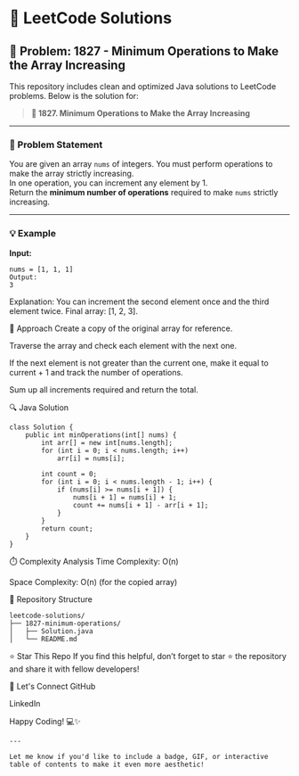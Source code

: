 # 🚀 LeetCode Solutions

## 🧩 Problem: 1827 - Minimum Operations to Make the Array Increasing

This repository includes clean and optimized Java solutions to LeetCode problems. Below is the solution for:

> **🔧 1827. Minimum Operations to Make the Array Increasing**

---

### 📝 Problem Statement

You are given an array `nums` of integers. You must perform operations to make the array strictly increasing.  
In one operation, you can increment any element by 1.  
Return the **minimum number of operations** required to make `nums` strictly increasing.

---

### 💡 Example

**Input:**

```text
nums = [1, 1, 1]
Output:
3
```

Explanation:
You can increment the second element once and the third element twice. Final array: [1, 2, 3].

🧠 Approach
Create a copy of the original array for reference.

Traverse the array and check each element with the next one.

If the next element is not greater than the current one, make it equal to current + 1 and track the number of operations.

Sum up all increments required and return the total.

🔍 Java Solution
```
class Solution {
    public int minOperations(int[] nums) {
        int arr[] = new int[nums.length];
        for (int i = 0; i < nums.length; i++)
            arr[i] = nums[i];
        
        int count = 0;
        for (int i = 0; i < nums.length - 1; i++) {
            if (nums[i] >= nums[i + 1]) {
                nums[i + 1] = nums[i] + 1;
                count += nums[i + 1] - arr[i + 1];
            }
        }
        return count;
    }
}
```
⏱️ Complexity Analysis
Time Complexity: O(n)

Space Complexity: O(n) (for the copied array)

📁 Repository Structure
```
leetcode-solutions/
├── 1827-minimum-operations/
│   ├── Solution.java
│   └── README.md
```
⭐ Star This Repo
If you find this helpful, don’t forget to star ⭐ the repository and share it with fellow developers!

🤝 Let's Connect
GitHub

LinkedIn

Happy Coding! 💻✨

```
---

Let me know if you'd like to include a badge, GIF, or interactive table of contents to make it even more aesthetic!


```



